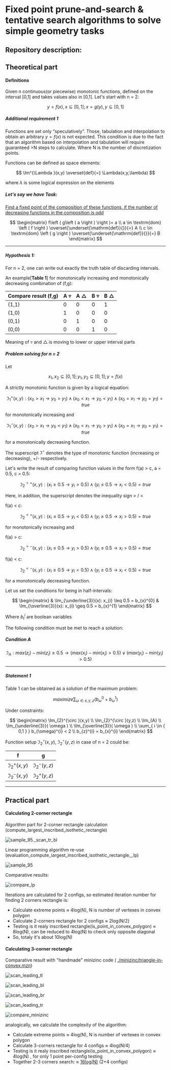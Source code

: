 

# Fixed point prune-and-search & tentative search algorithms to solve simple geometry tasks

[^Bibliography:]: Computing the largest inscribed isothetic rectangle J. Snoeyink ~1995. Tentative Prune-and-Search .. J. Snoeyink 1995. Fixed point theorem and its applications Alfred Tarski 1955.





## Repository description:





## Theoretical part


#### Definitions

Given n continuous(or piecewise) monotonic functions, defined on the interval [0,1] and takes values also in [0,1]. Let's start with n = 2:

$$
y = f(x), x \subseteq [0,1]
;
x = g(y), y \subseteq [0,1]
$$

##### Additional requirement 1

Functions are set only “speculatively”. Those, tabulation and interpolation to obtain an arbitrary $y=f(x)$ is not expected. This condition is due to the fact that an algorithm based on interpolation and tabulation will require guaranteed >N steps to calculate. Where N is the number of discretization points.

Functions can be defined as space elements:

$$
\Im^{\Lambda }(x,y) \overset{def}{=} \Lambda(x,y,\lambda)
$$

where $\lambda$ is some logical expression on the elements

##### Let's say we have Task:

<u>Find a fixed point of the composition of these functions, if the number of decreasing functions in the composition is odd</u>

$$
\begin{matrix}
f\left (  g\left ( a \right ) \right )= a
\\
a \in \textrm{dom} \left ( f \right ) 
\overset{\underset{\mathrm{def}}{}}{=} A
\\
c 
\in \textrm{dom} \left ( g \right ) \overset{\underset{\mathrm{def}}{}}{=} B
\end{matrix}
$$


------

##### Hypothesis 1:

For n = 2, one can write out exactly the truth table of discarding intervals. 

An example[**Table 1**] for monotonically increasing and monotonically decreasing combination of (f,g):

| Compare result (f,g) | A $\triangledown$ | A $\triangle$ | B $\triangledown$ | B $\triangle$ |
| -------------------- | ----------------- | ----- | ----- | ----- |
| (1,1)                | 0                 | 0     | 0     | 1     |
| (1,0)                | 1                 | 0     | 0     | 0     |
| (0,1)                | 0                 | 1     | 0     | 0     |
| (0,0)                | 0                 | 0     | 1     | 0     |

Meaning of $\triangledown$ and $\triangle$ is moving to lower or upper interval parts

##### Problem solving for n = 2

Let

$$
x_{1},x_{2} \subseteq [0,1];
y_{1},y_{2} \subseteq [0,1];
y = f(x)
$$

A strictly monotonic function is given by a logical equation:

$$
\Im_{1}^{+}(x,y): (x_{0} > x_{1} \to y_{0} > y_{1}) \wedge (x_{0} < x_{1} \to y_{0} < y_{1}) \wedge (x_{0} = x_{1} \to y_{0} = y_{1}) = true
$$

for monotonically increasing and

$$
\Im_{1}^{-}(x,y): (x_{0} > x_{1} \to y_{0} < y_{1}) \wedge (x_{0} < x_{1} \to y_{0} > y_{1}) \wedge (x_{0} = x_{1} \to y_{0} = y_{1}) = true
$$

for a monotonically decreasing function.

The superscript $\Im^{\circ}$ denotes the type of monotonic function (increasing or decreasing), +/-  respectively.

Let's write the result of comparing function values in the form
f(a) > c, a = 0.5, c = 0.5:

$$
\Im_{2}^{>+}(x,y): (x_{i} \geq 0.5 \to y_{i} > 0.5) \wedge (y_{i} \leq 0.5 \to x_{i} < 0.5 )=true
$$

Here, in addition, the superscript denotes the inequality sign > / <

f(a) < c:

$$
\Im_2^{<+}(x,y): (x_{i} \leq 0.5 \to y_{i} < 0.5) \wedge (y_{i} \geq 0.5 \to x_{i} > 0.5) = true
$$

for monotonically increasing and

f(a) > c:

$$
\Im_{2}^{>-}(x,y): (x_{i} \leq 0.5 \to y_{i}>0.5) \wedge (y_{i} \leq 0.5 \to x_{i} > 0.5)=true
$$

f(a) < c:

$$
\Im_{2}^{<-}(x,y): (x_{i} \geq 0.5 \to y_{i} < 0.5) \wedge ( y_{i} \geq 0.5 \to x_{i} < 0.5)=true
$$

for a monotonically decreasing function.

Let us set the conditions for being in half-intervals:

$$
\begin{matrix}
 & \Im_{\underline{3}}(x): x_{i} \leq 0.5 = b_{x}^{0} & 
\Im_{\overline{3}}(x): x_{i} \geq 0.5 = b_{x}^{1}
\end{matrix}
$$

Where $b_{t}^{i}$ are boolean variables

The following condition must be met to reach a solution:

##### Condition A

$$
\Im_{A}: max(z_{i}) - min(z_{i}) \geq 0.5 \to 
\left(max(x_{i}) - min(x_{i}) > 0.5\right) \vee 
\left(max(y_{i}) - min(y_{i}) > 0.5\right)
$$

------

##### Statement 1

Table 1 can be obtained as a solution of the maximum problem:

$$
maximize \sum_{ \omega \in { x,y,z } } 
(b_{\omega}^{0} + b_{\omega}^{1} ) 
$$

Under constraints: 

$$
\begin{matrix}
 \Im_{2}^{\circ }(x,y) \\
 \Im_{2}^{\circ }(y,z) \\
 \Im_{A} \\
 \Im_{\underline{3}}( \omega )  \\
 \Im_{\overline{3}}( \omega )   \\
 \sum_{ i \in { 0,1 } } b_{\omega}^{i} < 2 \\
 b_{z}^{i} = b_{x}^{i}
\end{matrix}
$$


Function setup $\Im_{2}^{\circ }(x,y)$, $\Im_{2}^{\circ }(y,z)$ in case of n = 2 could be:

| f                | g                |
| ---------------- | ---------------- |
| $\Im_{2}^{+}(x,y)$ | $\Im_{2}^{-}(y,z)$ |
| $\Im_{2}^{-}(x,y)$ | $\Im_{2}^{+}(y,z)$ |

------

## Practical part

#### Calculating 2-corner rectangle

Algorithm part for 2-corner rectangle calculation (compute_largest_inscribed_isothetic_rectangle)

![sample_95._scan_tr_bl](./results/2_corners/sample_95._scan_tr_bl.jpg)

Linear programming algorithm re-use (evaluation_compute_largest_inscribed_isothetic_rectangle__lp)

![sample_95](./results/2_corners/sample_95.jpg)

Comparative results:

![compare_lp](./results/2_corners/compare_lp.png)

Iterations are calculated for 2 configs, so estimated iteration number for finding 2 corners rectangle is:

- Calculate extreme points $\approx$  4log(N), N is number of vertexes in convex polygon
- Calculate 2-corners rectangle for 2 configs $\approx$  2log(N/2)
- Testing is it realy inscribed rectangle(is_point_in_convex_polygon) $\approx$  8log(N), can be reduced to 4log(N) to check only opposite diagonal 
- So, totaly it's about 10log(N)

#### Calculating 3-corner rectangle

Comparative result with "handmade" minizinc code ( [./minizinc/triangle-in-convex.mzn]())

![scan_leading_tl](./results/3_corners/scan_leading_tl.jpg)

![scan_leading_bl](./results/3_corners/scan_leading_bl.jpg)

![scan_leading_br](./results/3_corners/scan_leading_br.jpg)

![scan_leading_tr](./results/3_corners/scan_leading_tr.jpg)

![compare_minizinc](./results/3_corners/compare_minizinc.png)

analogically, we calculate the complexity of the algorithm:

- Calculate extreme points $\approx$  4log(N), N is number of vertexes in convex polygon
- Calculate 3-corners rectangle for 4 configs $\approx$  4log(N/4)
- Testing is it realy inscribed rectangle(is_point_in_convex_polygon) $\approx$  4log(N) , for only 1 point per-config testing
- Together 2-3 corners search: $\approx$  <u>16log(N)</u> (2+4 configs)

